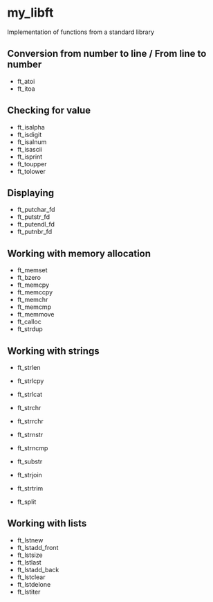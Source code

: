 # my_libft
Implementation of functions from a standard library

## Conversion from number to line / From line to number
- ft_atoi
- ft_itoa

## Checking for value
- ft_isalpha
- ft_isdigit
- ft_isalnum
- ft_isascii
- ft_isprint
- ft_toupper
- ft_tolower

## Displaying
- ft_putchar_fd
- ft_putstr_fd
- ft_putendl_fd
- ft_putnbr_fd

## Working with memory allocation
- ft_memset
- ft_bzero
- ft_memcpy
- ft_memccpy
- ft_memchr
- ft_memcmp
- ft_memmove
- ft_calloc
- ft_strdup

## Working with strings
- ft_strlen
- ft_strlcpy
- ft_strlcat
- ft_strchr
- ft_strrchr
- ft_strnstr
- ft_strncmp

- ft_substr
- ft_strjoin
- ft_strtrim
- ft_split

## Working with lists
- ft_lstnew
- ft_lstadd_front
- ft_lstsize
- ft_lstlast
- ft_lstadd_back
- ft_lstclear
- ft_lstdelone
- ft_lstiter
